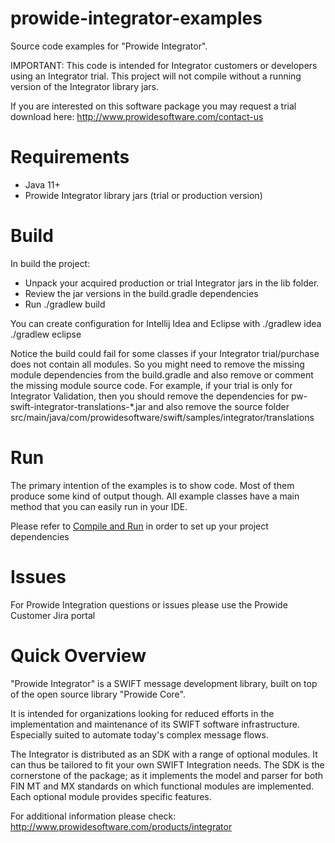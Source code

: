 prowide-integrator-examples
===========================

Source code examples for "Prowide Integrator". 

IMPORTANT: This code is intended for Integrator customers or developers using an Integrator trial. 
This project will not compile without a running version of the Integrator library jars.
 

If you are interested on this software package you may request a trial download here: http://www.prowidesoftware.com/contact-us

Requirements
============
* Java 11+
* Prowide Integrator library jars (trial or production version)

Build
=====
In build the project:
* Unpack your acquired production or trial Integrator jars in the lib folder.
* Review the jar versions in the build.gradle dependencies
* Run ./gradlew build 

You can create configuration for Intellij Idea and Eclipse with
./gradlew idea
./gradlew eclipse

Notice the build could fail for some classes if your Integrator trial/purchase does not contain all modules.
So you might need to remove the missing module dependencies from the build.gradle and also remove or comment the 
missing module source code. For example, if your trial is only for Integrator Validation, then you should remove the
dependencies for pw-swift-integrator-translations-*.jar and also remove the source folder 
src/main/java/com/prowidesoftware/swift/samples/integrator/translations

Run
===
The primary intention of the examples is to show code. Most of them produce some kind of output though. 
All example classes have a main method that you can easily run in your IDE.

Please refer to [Compile and Run](https://dev.prowidesoftware.com/latest/getting-started/#compile-and-run) in order to set up your project dependencies

Issues
===
For Prowide Integration questions or issues please use the Prowide Customer Jira portal


Quick Overview
==============

"Prowide Integrator" is a SWIFT message development library, built on top of the open source library "Prowide Core".

It is intended for organizations looking for reduced efforts in the implementation and maintenance of its SWIFT software infrastructure. Especially suited to automate today's complex message flows.

The Integrator is distributed as an SDK with a range of optional modules. It can thus be tailored to fit your own SWIFT Integration needs. The SDK is the cornerstone of the package; as it implements the model and parser for both FIN MT and MX standards on which functional modules are implemented. Each optional module provides specific features.

For additional information please check: http://www.prowidesoftware.com/products/integrator

